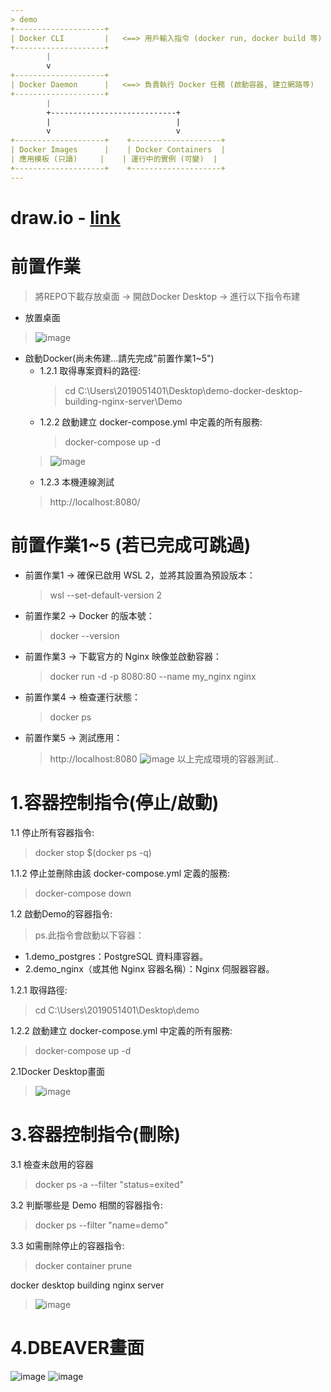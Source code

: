 ```yaml
---
> demo
+--------------------+
| Docker CLI         |   <==> 用戶輸入指令 (docker run, docker build 等)
+--------------------+
        |
        v
+--------------------+
| Docker Daemon      |   <==> 負責執行 Docker 任務 (啟動容器, 建立網路等)
+--------------------+
        |
        +----------------------------+
        |                            |
        v                            v
+--------------------+    +--------------------+
| Docker Images      |    | Docker Containers  |
| 應用模板 (只讀)     |    | 運行中的實例 (可變)  |
+--------------------+    +--------------------+
---
```


# draw.io - [link](https://app.diagrams.net/#G19w2MhuQwblC6B3H-8vOK2VIrn9BjTnVE#%7B%22pageId%22%3A%22RFb9TgpoRXTXm36FteC9%22%7D)
# 前置作業
> 將REPO下載存放桌面 -> 開啟Docker Desktop -> 進行以下指令布建
- 放置桌面
> ![image](https://github.com/user-attachments/assets/7ecda93e-e3fd-4faf-acf1-aa2104073d9b)
- 啟動Docker(尚未佈建...請先完成"前置作業1~5")
  - 1.2.1 取得專案資料的路徑:
    > cd C:\Users\2019051401\Desktop\demo-docker-desktop-building-nginx-server\Demo
  - 1.2.2 啟動建立 docker-compose.yml 中定義的所有服務:
    > docker-compose up -d
  > ![image](https://github.com/user-attachments/assets/21280c7a-ed52-45b1-bac3-8277f2b50823)
  - 1.2.3 本機連線測試
  > http://localhost:8080/

# 前置作業1~5 (若已完成可跳過)
- 前置作業1 -> 確保已啟用 WSL 2，並將其設置為預設版本：
  > wsl --set-default-version 2
- 前置作業2 -> Docker 的版本號：
  > docker --version
- 前置作業3 -> 下載官方的 Nginx 映像並啟動容器：
  > docker run -d -p 8080:80 --name my_nginx nginx
- 前置作業4 -> 檢查運行狀態：
  > docker ps
- 前置作業5 -> 測試應用：
  > http://localhost:8080
  > ![image](https://github.com/user-attachments/assets/4f87b2c7-85d0-48ae-b3b8-f6f80d5f6df7)
以上完成環境的容器測試..

# 1.容器控制指令(停止/啟動)
1.1 停止所有容器指令:
> docker stop $(docker ps -q)

1.1.2 停止並刪除由該 docker-compose.yml 定義的服務:
> docker-compose down

1.2 啟動Demo的容器指令:
> ps.此指令會啟動以下容器：
- 1.demo_postgres：PostgreSQL 資料庫容器。
- 2.demo_nginx（或其他 Nginx 容器名稱）：Nginx 伺服器容器。

1.2.1 取得路徑:
> cd C:\Users\2019051401\Desktop\demo

1.2.2 啟動建立 docker-compose.yml 中定義的所有服務: 
> docker-compose up -d

2.1Docker Desktop畫面
> ![image](https://github.com/user-attachments/assets/ad7f5be9-f4fc-4fde-a0bf-689977b6814d)


# 3.容器控制指令(刪除)
3.1 檢查未啟用的容器
> docker ps -a --filter "status=exited"

3.2 判斷哪些是 Demo 相關的容器指令:
> docker ps --filter "name=demo"

3.3 如需刪除停止的容器指令:
> docker container prune

docker desktop building nginx server
> ![image](https://github.com/user-attachments/assets/978344ef-66c2-459d-be29-d829c1f145d6)

# 4.DBEAVER畫面
![image](https://github.com/user-attachments/assets/92b84856-dbb9-475c-9287-98be124b88d7)
![image](https://github.com/user-attachments/assets/dd052960-ec4b-4132-8283-6e7df9e5775a)



 


